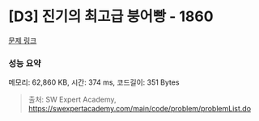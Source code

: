 # [D3] 진기의 최고급 붕어빵 - 1860 

[문제 링크](https://swexpertacademy.com/main/code/problem/problemDetail.do?contestProbId=AV5LsaaqDzYDFAXc) 

### 성능 요약

메모리: 62,860 KB, 시간: 374 ms, 코드길이: 351 Bytes



> 출처: SW Expert Academy, https://swexpertacademy.com/main/code/problem/problemList.do